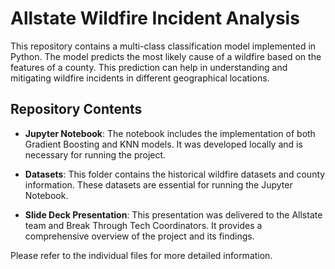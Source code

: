 # Allstate Wildfire Incident Analysis

This repository contains a multi-class classification model implemented in Python. The model predicts the most likely cause of a wildfire based on the features of a county. This prediction can help in understanding and mitigating wildfire incidents in different geographical locations.

## Repository Contents

- **Jupyter Notebook**: The notebook includes the implementation of both Gradient Boosting and KNN models. It was developed locally and is necessary for running the project.

- **Datasets**: This folder contains the historical wildfire datasets and county information. These datasets are essential for running the Jupyter Notebook.

- **Slide Deck Presentation**: This presentation was delivered to the Allstate team and Break Through Tech Coordinators. It provides a comprehensive overview of the project and its findings.

Please refer to the individual files for more detailed information.
